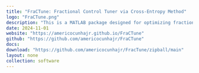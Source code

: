 ```yaml
---
title: "FraCTune: Fractional Control Tuner via Cross-Entropy Method"
logo: "FraCTune.png"
description: "This is a MATLAB package designed for optimizing fractional-order controllers using advanced computational techniques, including the Cross-Entropy method. It enables users to tune the parameters of fractional-order controllers for various control applications, ensuring optimal performance in nonlinear and time-varying systems."
date: 2024-11-01
website: "https://americocunhajr.github.io/FraCTune"
github: "https://github.com/americocunhajr/FraCTune"
docs: 
download: "https://github.com/americocunhajr/FracTune/zipball/main"
layout: none
collection: software
---
```

